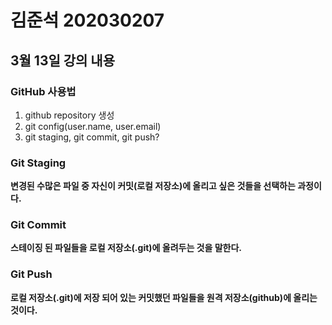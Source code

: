 # 김준석 202030207  

## 3월 13일 강의 내용
### GitHub 사용법
1. github repository 생성
2. git config(user.name, user.email)
3. git staging, git commit, git push?   

### Git Staging
**변경된 수많은 파일 중 자신이 커밋(로컬 저장소)에 올리고 싶은 것들을 선택하는 과정이다.**   

### Git Commit
**스테이징 된 파일들을 로컬 저장소(.git)에 올려두는 것을 말한다.**   

### Git Push   
**로컬 저장소(.git)에 저장 되어 있는 커밋했던 파일들을 원격 저장소(github)에 올리는 것이다.**  